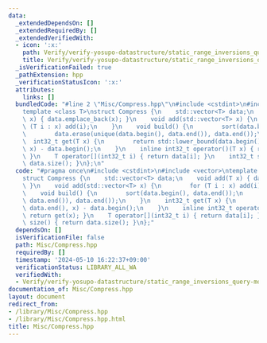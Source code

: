 ```yaml
---
data:
  _extendedDependsOn: []
  _extendedRequiredBy: []
  _extendedVerifiedWith:
  - icon: ':x:'
    path: Verify/verify-yosupo-datastructure/static_range_inversions_query-mo.test.cpp
    title: Verify/verify-yosupo-datastructure/static_range_inversions_query-mo.test.cpp
  _isVerificationFailed: true
  _pathExtension: hpp
  _verificationStatusIcon: ':x:'
  attributes:
    links: []
  bundledCode: "#line 2 \"Misc/Compress.hpp\"\n#include <cstdint>\n#include <vector>\n\
    template <class T>\nstruct Compress {\n    std::vector<T> data;\n    void add(T\
    \ x) { data.emplace_back(x); }\n    void add(std::vector<T> x) {\n        for\
    \ (T i : x) add(i);\n    }\n    void build() {\n        sort(data.begin(), data.end());\n\
    \        data.erase(unique(data.begin(), data.end()), data.end());\n    }\n  \
    \  int32_t get(T x) {\n        return std::lower_bound(data.begin(), data.end(),\
    \ x) - data.begin();\n    }\n    inline int32_t operator()(T x) { return get(x);\
    \ }\n    T operator[](int32_t i) { return data[i]; }\n    int32_t size() { return\
    \ data.size(); }\n};\n"
  code: "#pragma once\n#include <cstdint>\n#include <vector>\ntemplate <class T>\n\
    struct Compress {\n    std::vector<T> data;\n    void add(T x) { data.emplace_back(x);\
    \ }\n    void add(std::vector<T> x) {\n        for (T i : x) add(i);\n    }\n\
    \    void build() {\n        sort(data.begin(), data.end());\n        data.erase(unique(data.begin(),\
    \ data.end()), data.end());\n    }\n    int32_t get(T x) {\n        return std::lower_bound(data.begin(),\
    \ data.end(), x) - data.begin();\n    }\n    inline int32_t operator()(T x) {\
    \ return get(x); }\n    T operator[](int32_t i) { return data[i]; }\n    int32_t\
    \ size() { return data.size(); }\n};"
  dependsOn: []
  isVerificationFile: false
  path: Misc/Compress.hpp
  requiredBy: []
  timestamp: '2024-05-10 16:22:37+09:00'
  verificationStatus: LIBRARY_ALL_WA
  verifiedWith:
  - Verify/verify-yosupo-datastructure/static_range_inversions_query-mo.test.cpp
documentation_of: Misc/Compress.hpp
layout: document
redirect_from:
- /library/Misc/Compress.hpp
- /library/Misc/Compress.hpp.html
title: Misc/Compress.hpp
---
```

